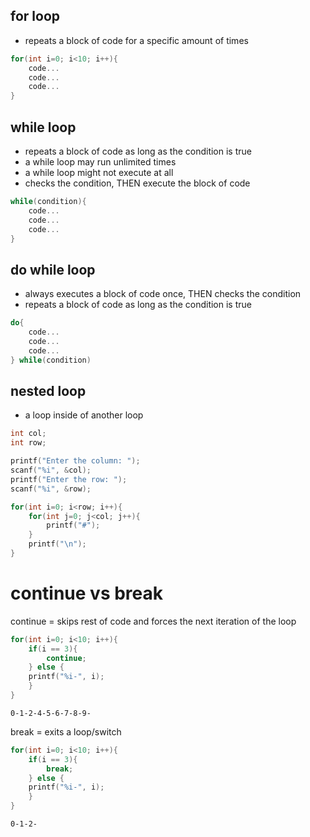 ## for loop
- repeats a block of code for a specific amount of times

```c
for(int i=0; i<10; i++){
	code...
	code...
	code...
}
```

## while loop
- repeats a block of code as long as the condition is true
- a while loop may run unlimited times
- a while loop might not execute at all
- checks the condition, THEN execute the block of code

```c
while(condition){
	code...
	code...
	code...
}
```

## do while loop
- always executes a block of code once, THEN checks the condition
- repeats a block of code as long as the condition is true

```c
do{
	code...
	code...
	code...
} while(condition)
```

## nested loop
- a loop inside of another loop

```c
int col;
int row;

printf("Enter the column: ");
scanf("%i", &col);
printf("Enter the row: ");
scanf("%i", &row);

for(int i=0; i<row; i++){
	for(int j=0; j<col; j++){
		printf("#");
	}
	printf("\n");
}
```

# continue vs break

continue = skips rest of code and forces the next iteration of the loop
```c
for(int i=0; i<10; i++){
	if(i == 3){
		continue;
	} else {
	printf("%i-", i);
	}
}
```
```terminal
0-1-2-4-5-6-7-8-9-
```

break = exits a loop/switch
```c
for(int i=0; i<10; i++){
	if(i == 3){
		break;
	} else {
	printf("%i-", i);
	}
}
```
```terminal
0-1-2-
```